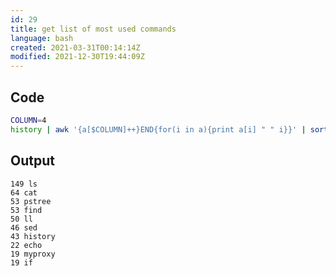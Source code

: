 ```yaml
---
id: 29
title: get list of most used commands
language: bash
created: 2021-03-31T00:14:14Z
modified: 2021-12-30T19:44:09Z
---
```


## Code

```bash
COLUMN=4
history | awk '{a[$COLUMN]++}END{for(i in a){print a[i] " " i}}' | sort -rn | head
```

## Output

```
149 ls
64 cat
53 pstree
53 find
50 ll
46 sed
43 history
22 echo
19 myproxy
19 if
```

<!-- end -->

